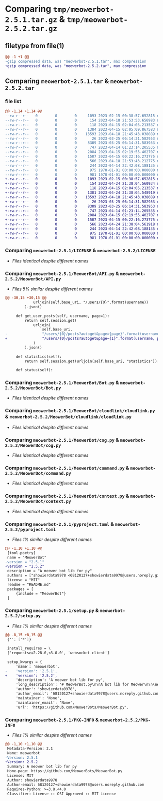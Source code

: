 # Comparing `tmp/meowerbot-2.5.1.tar.gz` & `tmp/meowerbot-2.5.2.tar.gz`

## filetype from file(1)

```diff
@@ -1 +1 @@
-gzip compressed data, was "meowerbot-2.5.1.tar", max compression
+gzip compressed data, was "meowerbot-2.5.2.tar", max compression
```

## Comparing `meowerbot-2.5.1.tar` & `meowerbot-2.5.2.tar`

### file list

```diff
@@ -1,14 +1,14 @@
--rw-r--r--   0        0        0     1093 2023-02-15 00:38:57.652815 meowerbot-2.5.1/LICENSE
--rw-r--r--   0        0        0      154 2023-04-18 21:53:53.656983 meowerbot-2.5.1/MeowerBot/__init__.py
--rw-r--r--   0        0        0      118 2023-04-15 02:04:05.213537 meowerbot-2.5.1/MeowerBot/_Commands.py
--rw-r--r--   0        0        0     1384 2023-04-15 02:05:09.867583 meowerbot-2.5.1/MeowerBot/API.py
--rw-r--r--   0        0        0    13593 2023-04-18 21:45:43.038089 meowerbot-2.5.1/MeowerBot/Bot.py
--rw-r--r--   0        0        0       26 2023-03-25 06:14:31.582953 meowerbot-2.5.1/MeowerBot/cloudlink/__init__.py
--rw-r--r--   0        0        0     8309 2023-03-25 06:14:31.583953 meowerbot-2.5.1/MeowerBot/cloudlink/cloudlink.py
--rw-r--r--   0        0        0      747 2023-04-14 01:23:14.205535 meowerbot-2.5.1/MeowerBot/cog.py
--rw-r--r--   0        0        0     2084 2023-04-15 02:19:55.402707 meowerbot-2.5.1/MeowerBot/command.py
--rw-r--r--   0        0        0     1507 2023-04-15 00:22:16.273775 meowerbot-2.5.1/MeowerBot/context.py
--rw-r--r--   0        0        0      566 2023-04-18 21:53:43.212775 meowerbot-2.5.1/pyproject.toml
--rw-r--r--   0        0        0      244 2023-04-14 22:42:08.188135 meowerbot-2.5.1/README.md
--rw-r--r--   0        0        0      975 1970-01-01 00:00:00.000000 meowerbot-2.5.1/setup.py
--rw-r--r--   0        0        0      981 1970-01-01 00:00:00.000000 meowerbot-2.5.1/PKG-INFO
+-rw-r--r--   0        0        0     1093 2023-02-15 00:38:57.652815 meowerbot-2.5.2/LICENSE
+-rw-r--r--   0        0        0      154 2023-04-24 21:38:04.560934 meowerbot-2.5.2/MeowerBot/__init__.py
+-rw-r--r--   0        0        0      118 2023-04-15 02:04:05.213537 meowerbot-2.5.2/MeowerBot/_Commands.py
+-rw-r--r--   0        0        0     1381 2023-04-24 21:38:04.548919 meowerbot-2.5.2/MeowerBot/API.py
+-rw-r--r--   0        0        0    13593 2023-04-18 21:45:43.038089 meowerbot-2.5.2/MeowerBot/Bot.py
+-rw-r--r--   0        0        0       26 2023-03-25 06:14:31.582953 meowerbot-2.5.2/MeowerBot/cloudlink/__init__.py
+-rw-r--r--   0        0        0     8309 2023-03-25 06:14:31.583953 meowerbot-2.5.2/MeowerBot/cloudlink/cloudlink.py
+-rw-r--r--   0        0        0      747 2023-04-14 01:23:14.205535 meowerbot-2.5.2/MeowerBot/cog.py
+-rw-r--r--   0        0        0     2084 2023-04-15 02:19:55.402707 meowerbot-2.5.2/MeowerBot/command.py
+-rw-r--r--   0        0        0     1507 2023-04-15 00:22:16.273775 meowerbot-2.5.2/MeowerBot/context.py
+-rw-r--r--   0        0        0      566 2023-04-24 21:38:04.561918 meowerbot-2.5.2/pyproject.toml
+-rw-r--r--   0        0        0      244 2023-04-14 22:42:08.188135 meowerbot-2.5.2/README.md
+-rw-r--r--   0        0        0      975 1970-01-01 00:00:00.000000 meowerbot-2.5.2/setup.py
+-rw-r--r--   0        0        0      981 1970-01-01 00:00:00.000000 meowerbot-2.5.2/PKG-INFO
```

### Comparing `meowerbot-2.5.1/LICENSE` & `meowerbot-2.5.2/LICENSE`

 * *Files identical despite different names*

### Comparing `meowerbot-2.5.1/MeowerBot/API.py` & `meowerbot-2.5.2/MeowerBot/API.py`

 * *Files 5% similar despite different names*

```diff
@@ -30,15 +30,15 @@
             urljoin(self.base_uri, "/users/{0}".format(username))
         ).json()
 
     def get_user_posts(self, username, page=1):
         return self.session.get(
             urljoin(
                 self.base_uri,
-                "/users/{0}/posts?autoget&page={page}".format(username, page),
+                "/users/{0}/posts?autoget&page={1}".format(username, page),
             )
         ).json()
 
     def statistics(self):
         return self.session.get(urljoin(self.base_uri, "statistics")).json()
 
     def status(self):
```

### Comparing `meowerbot-2.5.1/MeowerBot/Bot.py` & `meowerbot-2.5.2/MeowerBot/Bot.py`

 * *Files identical despite different names*

### Comparing `meowerbot-2.5.1/MeowerBot/cloudlink/cloudlink.py` & `meowerbot-2.5.2/MeowerBot/cloudlink/cloudlink.py`

 * *Files identical despite different names*

### Comparing `meowerbot-2.5.1/MeowerBot/cog.py` & `meowerbot-2.5.2/MeowerBot/cog.py`

 * *Files identical despite different names*

### Comparing `meowerbot-2.5.1/MeowerBot/command.py` & `meowerbot-2.5.2/MeowerBot/command.py`

 * *Files identical despite different names*

### Comparing `meowerbot-2.5.1/MeowerBot/context.py` & `meowerbot-2.5.2/MeowerBot/context.py`

 * *Files identical despite different names*

### Comparing `meowerbot-2.5.1/pyproject.toml` & `meowerbot-2.5.2/pyproject.toml`

 * *Files 1% similar despite different names*

```diff
@@ -1,10 +1,10 @@
 [tool.poetry]
 name = "MeowerBot"
-version = "2.5.1"
+version = "2.5.2"
 description = "A meower bot lib for py"
 authors = ["showierdata9978 <68120127+showierdata9978@users.noreply.github.com>"]
 license = "MIT"
 readme = "README.md"
 packages = [
     {include = "MeowerBot"}
 ]
```

### Comparing `meowerbot-2.5.1/setup.py` & `meowerbot-2.5.2/setup.py`

 * *Files 1% similar despite different names*

```diff
@@ -8,15 +8,15 @@
 {'': ['*']}
 
 install_requires = \
 ['requests>=2.28.0,<3.0.0', 'websocket-client']
 
 setup_kwargs = {
     'name': 'meowerbot',
-    'version': '2.5.1',
+    'version': '2.5.2',
     'description': 'A meower bot lib for py',
     'long_description': '# MeowerBot.py\n\nA bot lib for Meower\n\n\n## License\n\nsee [LICENSE](./LICENSE)\n\n\n## docs\n\nThe Docs are located [here](https://meowerbot-py.showierdata.tech/)\n\n\n## Quick Example\n\nlook at the [tests directory](./tests) for examples ',
     'author': 'showierdata9978',
     'author_email': '68120127+showierdata9978@users.noreply.github.com',
     'maintainer': 'None',
     'maintainer_email': 'None',
     'url': 'https://github.com/MeowerBots/MeowerBot.py',
```

### Comparing `meowerbot-2.5.1/PKG-INFO` & `meowerbot-2.5.2/PKG-INFO`

 * *Files 1% similar despite different names*

```diff
@@ -1,10 +1,10 @@
 Metadata-Version: 2.1
 Name: meowerbot
-Version: 2.5.1
+Version: 2.5.2
 Summary: A meower bot lib for py
 Home-page: https://github.com/MeowerBots/MeowerBot.py
 License: MIT
 Author: showierdata9978
 Author-email: 68120127+showierdata9978@users.noreply.github.com
 Requires-Python: >=3.8,<4.0
 Classifier: License :: OSI Approved :: MIT License
```

